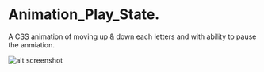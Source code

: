 # Animation_Play_State.
A CSS animation of moving up & down each letters and with ability to pause the anmiation.

![alt screenshot](https://i.imgur.com/h6PKS1t.png)
